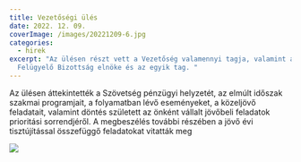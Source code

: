 ```yaml
---
title: Vezetőségi ülés
date: 2022. 12. 09.
coverImage: /images/20221209-6.jpg
categories:
  - hirek
excerpt: "Az ülésen részt vett a Vezetőség valamennyi tagja, valamint a
  Felügyelő Bizottság elnöke és az egyik tag. "
---
```

Az ülésen áttekintették a Szövetség pénzügyi helyzetét, az elmúlt időszak szakmai programjait, a folyamatban lévő eseményeket, a közeljövő feladatait, valamint döntés született az önként vállalt jövőbeli feladatok prioritási sorrendjéről. A megbeszélés további részében a jövő évi tisztújítással összefüggő feladatokat vitatták meg

![](/images/20221209-7.jpg)
